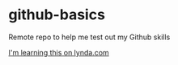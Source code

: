 # github-basics
Remote repo to help me test out my Github skills

[I'm learning this on lynda.com](http://www.lynda.com)
